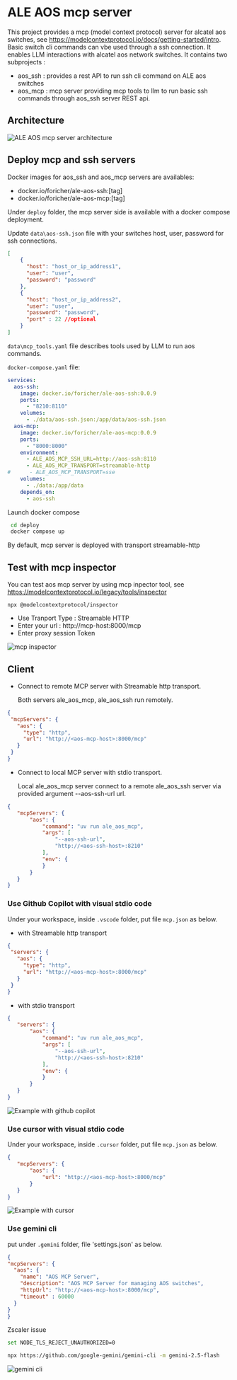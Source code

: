 
# ALE AOS mcp server 

This project provides a mcp (model context protocol) server for alcatel aos switches, see https://modelcontextprotocol.io/docs/getting-started/intro. 
Basic switch cli commands can vbe used through a ssh connection.
It enables LLM interactions with alcatel aos network switches.
It contains two subprojects :
 - aos_ssh : provides a rest API to run ssh cli command on ALE aos switches
 - aos_mcp : mcp server providing mcp tools to llm to run basic ssh commands through aos_ssh server REST api.  

## Architecture

![ALE AOS mcp server architecture](pictures/ale_aos_mcp.drawio.png)


## Deploy mcp and ssh servers 

Docker images for aos_ssh and aos_mcp servers are availables:
  - docker.io/foricher/ale-aos-ssh:[tag]
  - docker.io/foricher/ale-aos-mcp:[tag]

Under  `deploy` folder, the mcp server side is available with a docker compose deployment.

Update `data\aos-ssh.json` file with your switches host, user, password for ssh connections. 

```json
[ 
    { 
      "host": "host_or_ip_address1",
      "user": "user", 
      "password": "password"
    },
    { 
      "host": "host_or_ip_address2",
      "user": "user", 
      "password": "password",
      "port" : 22 //optional
    }
]
```


`data\mcp_tools.yaml` file describes tools used by LLM to run aos commands. 




`docker-compose.yaml` file:
```yaml
services:
  aos-ssh:
    image: docker.io/foricher/ale-aos-ssh:0.0.9
    ports:
      - "8210:8110"
    volumes:
      - ./data/aos-ssh.json:/app/data/aos-ssh.json
  aos-mcp:
    image: docker.io/foricher/ale-aos-mcp:0.0.9
    ports:
      - "8000:8000"
    environment:
      - ALE_AOS_MCP_SSH_URL=http://aos-ssh:8110
      - ALE_AOS_MCP_TRANSPORT=streamable-http
#      - ALE_AOS_MCP_TRANSPORT=sse
    volumes:
      - ./data:/app/data
    depends_on:
      - aos-ssh
```

Launch docker compose

```bash  
 cd deploy
 docker compose up 
``` 

By default, mcp server is deployed with transport streamable-http

## Test with mcp inspector

You can test aos mcp server by using mcp inpector tool, see https://modelcontextprotocol.io/legacy/tools/inspector 

```  
npx @modelcontextprotocol/inspector
```  

- Use Tranport Type : Streamable HTTP
- Enter your url : http://mcp-host:8000/mcp
- Enter proxy session Token


![mcp inspector](pictures/mcp-inspector.png)


 ## Client



- Connect to remote MCP server with Streamable http transport.

  Both servers ale_aos_mcp, ale_aos_ssh run remotely.

 ```json
 {
  "mcpServers": {
    "aos": {
      "type": "http",
      "url": "http://<aos-mcp-host>:8000/mcp"
    }
  }
}

 ```

- Connect to local MCP server with stdio transport.

  Local ale_aos_mcp server connect to a remote ale_aos_ssh server via provided argument --aos-ssh-url url.


 ```json
{
    "mcpServers": {
        "aos": {
            "command": "uv run ale_aos_mcp",
            "args": [
                "--aos-ssh-url",
                "http://<aos-ssh-host>:8210"
            ],
            "env": {
            }
        }
    }
}
 ```

 ### Use Github Copilot with visual stdio code

Under your workspace, inside `.vscode` folder, put file `mcp.json` as below. 
- with Streamable http transport

 ```json
 {
  "servers": {
    "aos": {
      "type": "http",
      "url": "http://<aos-mcp-host>:8000/mcp"
    }
  }
}

 ```

- with stdio transport

 ```json
{
    "servers": {
        "aos": {
            "command": "uv run ale_aos_mcp",
            "args": [
                "--aos-ssh-url",
                "http://<aos-ssh-host>:8210"
            ],
            "env": {
            }
        }
    }
}
 ```

![Example with github copilot](pictures/copilot.png)



 ### Use cursor with visual stdio code

Under your workspace, inside `.cursor` folder, put file `mcp.json` as below. 

 ```json
{
    "mcpServers": {
        "aos": {
            "url": "http://<aos-mcp-host>:8000/mcp"
        }
    }
}
 ```

![Example with cursor](pictures/cursor.png)




### Use gemini cli

 put under `.gemini` folder, file 'settings.json' as below. 

  ```json
{
  "mcpServers": {
    "aos": {
      "name": "AOS MCP Server",
      "description": "AOS MCP Server for managing AOS switches",
      "httpUrl": "http://<aos-mcp-host>:8000/mcp",
      "timeout" : 60000
    }
  }
}
```

Zscaler issue
```bash 
set NODE_TLS_REJECT_UNAUTHORIZED=0
``` 

```bash 
npx https://github.com/google-gemini/gemini-cli -m gemini-2.5-flash
``` 

![gemini cli](pictures/gemini-cli.png)
